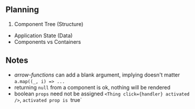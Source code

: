 ## Planning

1. Component Tree (Structure)
- Application State (Data)
- Components vs Containers

## Notes
- *arrow-functions* can add a blank argument, implying doesn't matter `a.map((_, i) => ...`
- returning `null` from a component is ok, nothing will be rendered
- boolean `props` need not be assigned `<Thing click={handler} activated />`, `activated prop is `true`
